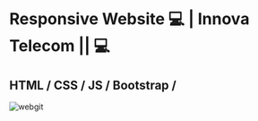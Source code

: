 # Responsive Website :computer: | Innova Telecom || :computer:
## HTML / CSS / JS / Bootstrap /
 
 ![webgit](https://user-images.githubusercontent.com/76967004/107266577-7b019400-6a24-11eb-91df-9334b6858930.jpg)

